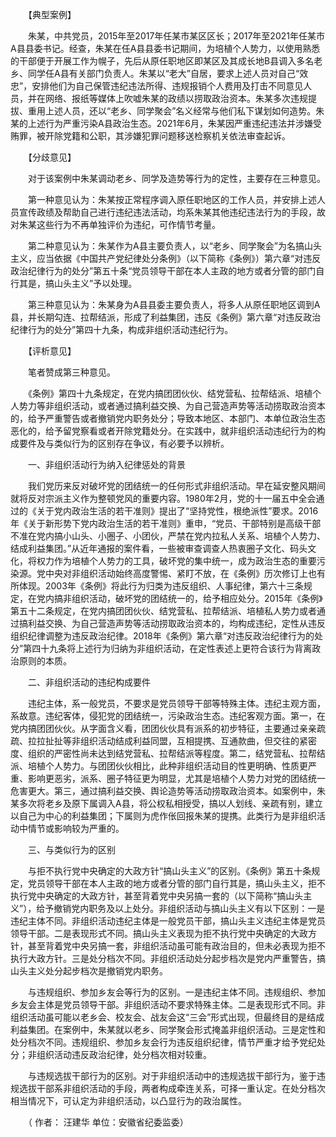 　　【典型案例】

　　朱某，中共党员，2015年至2017年任某市某区区长；2017年至2021年任某市A县县委书记。经查，朱某在任A县县委书记期间，为培植个人势力，以使用熟悉的干部便于开展工作为幌子，先后从原任职地区即某区及其成长地B县调入多名老乡、同学任A县有关部门负责人。朱某以“老大”自居，要求上述人员对自己“效忠”，安排他们为自己保管违纪违法所得、违规报销个人费用及打击不同意见人员，并在网络、报纸等媒体上吹嘘朱某的政绩以捞取政治资本。朱某多次违规提拔、重用上述人员，还以“老乡、同学聚会”名义经常与他们私下谋划如何造势。朱某的上述行为严重污染A县政治生态。2021年6月，朱某因严重违纪违法并涉嫌受贿罪，被开除党籍和公职，其涉嫌犯罪问题移送检察机关依法审查起诉。

　　【分歧意见】

　　对于该案例中朱某调动老乡、同学及造势等行为的定性，主要存在三种意见。

　　第一种意见认为：朱某按正常程序调入原任职地区的工作人员，并安排上述人员宣传政绩及帮助自己进行违纪违法活动，均系朱某其他违纪违法行为的手段，故对朱某这些行为不再单独评价为违纪，可作情节考量。

　　第二种意见认为：朱某作为A县主要负责人，以“老乡、同学聚会”为名搞山头主义，应当依据《中国共产党纪律处分条例》（以下简称《条例》）第六章“对违反政治纪律行为的处分”第五十条“党员领导干部在本人主政的地方或者分管的部门自行其是，搞山头主义”予以处理。

　　第三种意见认为：朱某身为A县县委主要负责人，将多人从原任职地区调到A县，并长期勾连、拉帮结派，形成了利益集团，违反《条例》第六章“对违反政治纪律行为的处分”第四十九条，构成非组织活动违纪行为。

　　【评析意见】

　　笔者赞成第三种意见。

　　《条例》第四十九条规定，在党内搞团团伙伙、结党营私、拉帮结派、培植个人势力等非组织活动，或者通过搞利益交换、为自己营造声势等活动捞取政治资本的，给予严重警告或者撤销党内职务处分；导致本地区、本部门、本单位政治生态恶化的，给予留党察看或者开除党籍处分。在实践中，就非组织活动违纪行为的构成要件及与类似行为的区别存在争议，有必要予以辨析。

　　一、非组织活动行为纳入纪律惩处的背景

　　我们党历来反对破坏党的团结统一的任何形式非组织活动。早在延安整风期间就将反对宗派主义作为整顿党风的重要内容。1980年2月，党的十一届五中全会通过的《关于党内政治生活的若干准则》提出了“坚持党性，根绝派性”要求。2016年《关于新形势下党内政治生活的若干准则》重申，“党员、干部特别是高级干部不准在党内搞小山头、小圈子、小团伙，严禁在党内拉私人关系、培植个人势力、结成利益集团。”从近年通报的案件看，一些被审查调查人热衷圈子文化、码头文化，将权力作为培植个人势力的工具，破坏党的集中统一，成为政治生态的重要污染源。党中央对非组织活动始终高度警惕、紧盯不放，在《条例》历次修订上也有所体现。2003年《条例》将此行为归类为违反组织、人事纪律，第六十三条规定，在党内搞非组织活动，破坏党的团结统一的，给予相应处分。2015年《条例》第五十二条规定，在党内搞团团伙伙、结党营私、拉帮结派、培植私人势力或者通过搞利益交换、为自己营造声势等活动捞取政治资本的，均构成违纪，定性从违反组织纪律调整为违反政治纪律。2018年《条例》第六章“对违反政治纪律行为的处分”第四十九条将上述行为归纳为非组织活动，在定性表述上更符合该行为背离政治原则的本质。

　　二、非组织活动的违纪构成要件

　　违纪主体，系一般党员，不要求是党员领导干部等特殊主体。违纪主观方面，系故意。违纪客体，侵犯党的团结统一，污染政治生态。违纪客观方面。第一，在党内搞团团伙伙。从字面含义看，团团伙伙具有派系的初步特征，主要通过亲亲疏疏、拉拉扯扯等非组织活动结成利益同盟，互相提携、互通款曲，但交往的紧密度、组织的严密性尚未达到结党营私、拉帮结派等程度。第二，结党营私、拉帮结派、培植个人势力。与团团伙伙相比，此种非组织活动目的性更明确、性质更严重、影响更恶劣，派系、圈子特征更为明显，尤其是培植个人势力对党的团结统一危害更大。第三，通过搞利益交换、舆论造势等活动捞取政治资本。如案例中，朱某多次将老乡及原下属调入A县，将公权私相授受，搞以人划线、亲疏有别，建立以自己为中心的利益集团；下属则为虎作伥回报朱某的提携。此类行为是非组织活动中情节或影响较为严重的。

　　三、与类似行为的区别

　　与拒不执行党中央确定的大政方针“搞山头主义”的区别。《条例》第五十条规定，党员领导干部在本人主政的地方或者分管的部门自行其是，搞山头主义，拒不执行党中央确定的大政方针，甚至背着党中央另搞一套的（以下简称“搞山头主义”），给予撤销党内职务及以上处分。非组织活动与搞山头主义有以下区别：一是违纪主体不同。非组织活动违纪主体是一般党员干部，搞山头主义违纪主体是党员领导干部。二是表现形式不同。搞山头主义表现为拒不执行党中央确定的大政方针，甚至背着党中央另搞一套，非组织活动虽可能有政治目的，但未必表现为拒不执行大政方针。三是处分档次不同。非组织活动处分起步档次是党内严重警告，搞山头主义处分起步档次是撤销党内职务。

　　与违规组织、参加乡友会等行为的区别。一是违纪主体不同。违规组织、参加乡友会主体是党员领导干部。非组织活动不要求特殊主体。二是表现形式不同。非组织活动虽可能以老乡会、校友会、战友会这“三会”形式出现，但最终目的是结成利益集团。在案例中，朱某就以老乡、同学聚会形式掩盖非组织活动。三是定性和处分档次不同。违规组织、参加乡友会行为违反组织纪律，情节严重才给予党纪处分；非组织活动违反政治纪律，处分档次相对较重。

　　与违规选拔干部行为的区别。对于非组织活动中的违规选拔干部行为，鉴于违规选拔干部系非组织活动的手段，两者构成牵连关系，可择一重认定。在处分档次相当情况下，可认定为非组织活动，以凸显行为的政治属性。

　　（ 作者： 汪建华 单位：安徽省纪委监委）